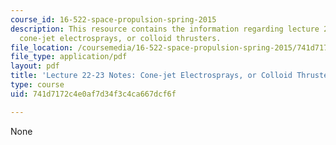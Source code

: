 ```yaml
---
course_id: 16-522-space-propulsion-spring-2015
description: This resource contains the information regarding lecture 22-23 notes
  cone-jet electrosprays, or colloid thrusters.
file_location: /coursemedia/16-522-space-propulsion-spring-2015/741d7172c4e0af7d34f3c4ca667dcf6f_MIT16_522S15_Lecture22-23.pdf
file_type: application/pdf
layout: pdf
title: 'Lecture 22-23 Notes: Cone-jet Electrosprays, or Colloid Thrusters'
type: course
uid: 741d7172c4e0af7d34f3c4ca667dcf6f

---
```

None